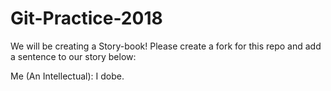 # Git-Practice-2018
We will be creating a Story-book! Please create a fork for this repo and add a sentence to our story below:









Me (An Intellectual): I dobe.
